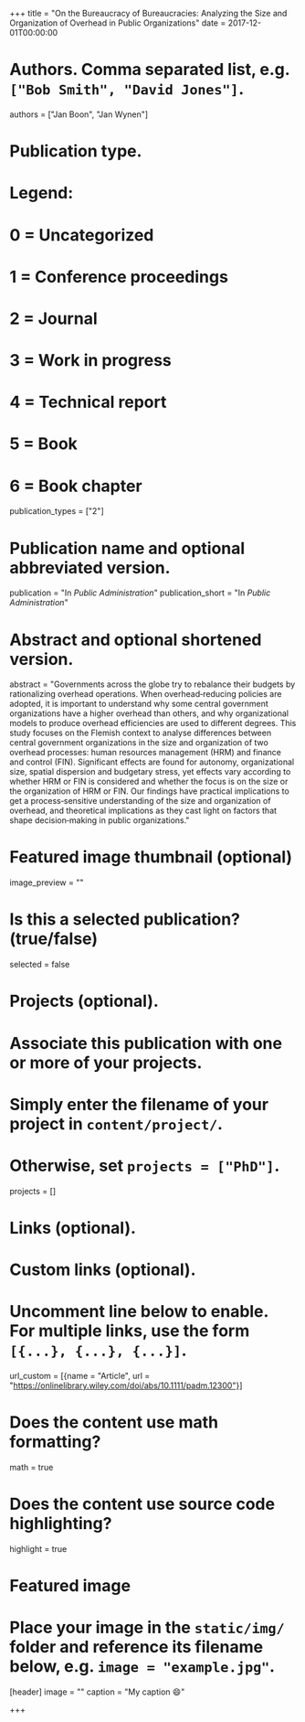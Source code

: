 +++
title = "On the Bureaucracy of Bureaucracies: Analyzing the Size and Organization of Overhead in Public Organizations"
date = 2017-12-01T00:00:00

# Authors. Comma separated list, e.g. `["Bob Smith", "David Jones"]`.
authors = ["Jan Boon", "Jan Wynen"]

# Publication type.
# Legend:
# 0 = Uncategorized
# 1 = Conference proceedings
# 2 = Journal
# 3 = Work in progress
# 4 = Technical report
# 5 = Book
# 6 = Book chapter
publication_types = ["2"]

# Publication name and optional abbreviated version.
publication = "In *Public Administration*"
publication_short = "In *Public Administration*"

# Abstract and optional shortened version.
abstract = "Governments across the globe try to rebalance their budgets by rationalizing overhead operations. When overhead‐reducing policies are adopted, it is important to understand why some central government organizations have a higher overhead than others, and why organizational models to produce overhead efficiencies are used to different degrees. This study focuses on the Flemish context to analyse differences between central government organizations in the size and organization of two overhead processes: human resources management (HRM) and finance and control (FIN). Significant effects are found for autonomy, organizational size, spatial dispersion and budgetary stress, yet effects vary according to whether HRM or FIN is considered and whether the focus is on the size or the organization of HRM or FIN. Our findings have practical implications to get a process‐sensitive understanding of the size and organization of overhead, and theoretical implications as they cast light on factors that shape decision‐making in public organizations."

# Featured image thumbnail (optional)
image_preview = ""

# Is this a selected publication? (true/false)
selected = false

# Projects (optional).
#   Associate this publication with one or more of your projects.
#   Simply enter the filename of your project in `content/project/`.
#   Otherwise, set `projects = ["PhD"]`.
projects = []

# Links (optional).


# Custom links (optional).
#   Uncomment line below to enable. For multiple links, use the form `[{...}, {...}, {...}]`.
url_custom = [{name = "Article", url = "https://onlinelibrary.wiley.com/doi/abs/10.1111/padm.12300"}]

# Does the content use math formatting?
math = true

# Does the content use source code highlighting?
highlight = true

# Featured image
# Place your image in the `static/img/` folder and reference its filename below, e.g. `image = "example.jpg"`.
[header]
image = ""
caption = "My caption :smile:"

+++


